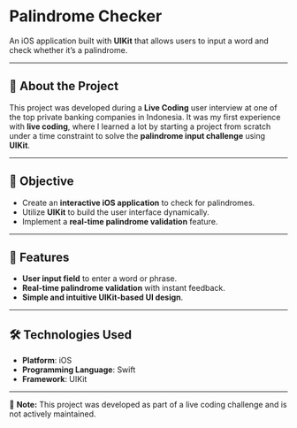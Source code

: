 # Palindrome Checker  

An iOS application built with **UIKit** that allows users to input a word and check whether it’s a palindrome.  

---  

## 📖 About the Project  
This project was developed during a **Live Coding** user interview at one of the top private banking companies in Indonesia. It was my first experience with **live coding**, where I learned a lot by starting a project from scratch under a time constraint to solve the **palindrome input challenge** using **UIKit**.  

---  

## 🎯 Objective  
- Create an **interactive iOS application** to check for palindromes.  
- Utilize **UIKit** to build the user interface dynamically.  
- Implement a **real-time palindrome validation** feature.  

---  

## 🚀 Features  
- **User input field** to enter a word or phrase.  
- **Real-time palindrome validation** with instant feedback.  
- **Simple and intuitive UIKit-based UI design**.  

---  

## 🛠 Technologies Used  
- **Platform**: iOS  
- **Programming Language**: Swift  
- **Framework**: UIKit  

---  

📌 **Note:** This project was developed as part of a live coding challenge and is not actively maintained.  
